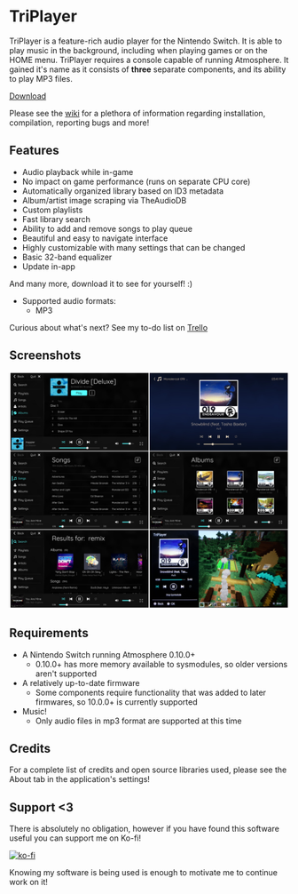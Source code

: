 # TriPlayer

TriPlayer is a feature-rich audio player for the Nintendo Switch. It is able to play music in the background, including when playing games or on the HOME menu. TriPlayer requires a console capable of running Atmosphere. It gained it's name as it consists of **three** separate components, and its ability to play MP3 files.

[Download](https://github.com/tallbl0nde/TriPlayer/releases)

Please see the [wiki](https://github.com/tallbl0nde/TriPlayer/wiki) for a plethora of information regarding installation, compilation, reporting bugs and more!

## Features

* Audio playback while in-game
* No impact on game performance (runs on separate CPU core)
* Automatically organized library based on ID3 metadata
* Album/artist image scraping via TheAudioDB
* Custom playlists
* Fast library search
* Ability to add and remove songs to play queue
* Beautiful and easy to navigate interface
* Highly customizable with many settings that can be changed
* Basic 32-band equalizer
* Update in-app

And many more, download it to see for yourself! :)

* Supported audio formats:
  * MP3

Curious about what's next? See my to-do list on [Trello](https://trello.com/b/teZpHfo1/triplayer)

## Screenshots

![Screenshots](Images/screenshots.png)

## Requirements

* A Nintendo Switch running Atmosphere 0.10.0+
   * 0.10.0+ has more memory available to sysmodules, so older versions aren't supported
* A relatively up-to-date firmware
   * Some components require functionality that was added to later firmwares, so 10.0.0+ is currently supported
* Music!
   * Only audio files in mp3 format are supported at this time

## Credits

For a complete list of credits and open source libraries used, please see the About tab in the application's settings!

## Support <3

There is absolutely no obligation, however if you have found this software useful you can support me on Ko-fi!

[![ko-fi](https://www.ko-fi.com/img/githubbutton_sm.svg)](https://ko-fi.com/J3J718RRQ)

Knowing my software is being used is enough to motivate me to continue work on it!
